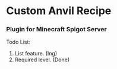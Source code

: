 # Custom Anvil Recipe
### Plugin for Minecraft Spigot Server 

Todo List:
1. List feature. (Ing)
2. Required level. (Done)